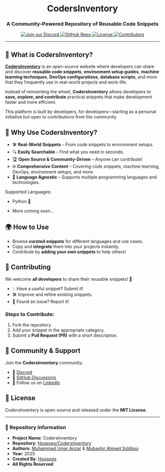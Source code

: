 <div align="center">
    <h1>CodersInventory</h1>
    <p><h3 align="center">A Community-Powered Repository of Reusable Code Snippets</h3></p>
    <div align="center">
    <a href="https://discord.gg/nVYeNaPFPK" target="_blank" rel="noopener noreferrer">
        <img src="https://img.shields.io/discord/1185303627112386680?color=blue&label=chat&logo=discord" alt="Join our Discord">
    </a>
    <a href="https://github.com/Hoopoes/CodersInventory" target="_blank" rel="noopener noreferrer">
        <img src="https://img.shields.io/github/stars/Hoopoes/CodersInventory?style=social" alt="GitHub Repo">
    </a>
    <a href="https://github.com/Hoopoes/CodersInventory/blob/main/LICENSE" target="_blank" rel="noopener noreferrer">
        <img src="https://img.shields.io/github/license/Hoopoes/CodersInventory?style=flat-square&labelColor=343b41" alt="License">
    </a>
    <a href="https://github.com/Hoopoes/CodersInventory/graphs/contributors" target="_blank" rel="noopener noreferrer">
        <img src="https://img.shields.io/github/contributors/Hoopoes/CodersInventory?style=flat-square&labelColor=343b41" alt="Contributors">
    </a>
    </div>
</div>

<hr>

## 🚀 What is CodersInventory?

[**CodersInventory**](https://hoopoes.github.io/CodersInventory) is an open-source website where developers can share and discover **reusable code snippets**, **environment setup guides**, **machine learning techniques**, **DevOps configurations**, **database scripts**, and more that they frequently use in real-world projects and work-life. 

Instead of reinventing the wheel, **CodersInventory** allows developers to **save, explore, and contribute** practical snippets that make development faster and more efficient.

This platform is built by developers, for developers—starting as a personal initiative but open to contributions from the community.


## 🌟 Why Use CodersInventory?

- 🛠 **Real-World Snippets** – From code snippets to environment setups.
- 🔍 **Easily Searchable** – Find what you need in seconds.
- 🏆 **Open Source & Community-Driven** – Anyone can contribute!
- 🌐 **Comprehensive Content** – Covering code snippets, machine learning, DevOps, environment setups, and more.
- 🚀 **Language Agnostic** – Supports multiple programming languages and technologies.


Supported Languages:

- Python 🐍
<!-- - JavaScript 🚀
- TypeScript 🔷
- C++ 💻
- Java ☕
- Rust 🦀 -->
- More coming soon...

## 🌍 How to Use

- Browse **curated snippets** for different languages and use cases.
- Copy and **integrate** them into your projects instantly.
- Contribute by **adding your own snippets** to help others!

## 📝 Contributing

We welcome **all developers** to share their reusable snippets! 🚀

- 💡 Have a useful snippet? Submit it!
- 🛠 Improve and refine existing snippets.
- 🐞 Found an issue? Report it!

### Steps to Contribute:

1. Fork the repository.
2. Add your snippet in the appropriate category.
3. Submit a **Pull Request (PR)** with a short description.

## 🤝 Community & Support

Join the **CodersInventory** community:

- 💬 [Discord](https://discord.gg/nVYeNaPFPK)
- 📝 [GitHub Discussions](https://github.com/Hoopoes/CodersInventory/discussions)
- 📢 Follow us on [LinkedIn](https://linkedin.com/company/hoopoes-opensource)

## 📜 License

CodersInventory is open-source and released under the **MIT License**.

---

### 📌 Repository Information

- **Project Name**: CodersInventory
- **Repository**: [Hoopoes/CodersInventory](https://github.com/Hoopoes/CodersInventory)
- **Authors**: [Muhammad Umar Anzar](https://github.com/umar-anzar) & [Mubashir Ahmed Siddiqui](https://github.com/mubashirsidiki)
- **Year**: 2025  
- **Created By**: [Hoopoes](https://github.com/Hoopoes)
- **All Rights Reserved**